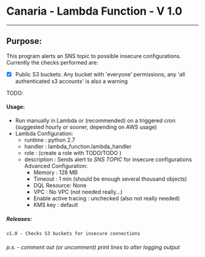 #   Canaria - Lambda Function - V 1.0
--------------------------------------------------------------------------------
## Purpose:
This program alerts an SNS topic to possible insecure configurations. Currently the checks performed are:
- [x] Public S3 buckets: Any bucket with 'everyone' permissions, any 'all authenticated s3 accounts' is also a warning

TODO:

#### Usage:
   - Run manually in Lambda or (recommended) on a triggered cron
   (suggested hourly or sooner, depending on AWS usage)
   - Lambda Configuration:
        * runtime : python 2.7
        * handler : lambda_function.lambda_handler
        * role : (create a role with TODO/TODO )
        * description : Sends alert to *SNS TOPIC* for insecure configurations
        Advanced Configuration:
            * Memory : 128 MB
            * Timeout : 1 min (should be enough several thousand objects)
            * DQL Resource: None
            * VPC : No VPC (not needed really...)
            * Enable active tracing : unchecked (also not really needed)
            * KMS key : default

##### Releases:
    v1.0 - Checks S3 buckets for insecure connections

######  p.s. - comment out (or uncomment) print lines to alter logging output
